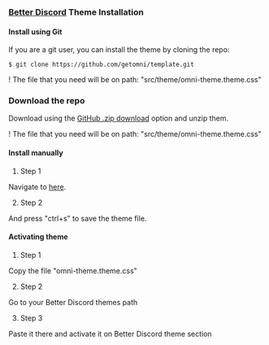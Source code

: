 ### [Better Discord](https://betterdiscord.app/) Theme Installation

#### Install using Git

If you are a git user, you can install the theme by cloning the repo:

    $ git clone https://github.com/getomni/template.git
  
! The file that you need will be on path: "src/theme/omni-theme.theme.css"

### Download the repo

Download using the [GitHub .zip download](https://github.com/datsfilipe/better-discord/archive/refs/heads/main.zip) option and unzip them.

! The file that you need will be on path: "src/theme/omni-theme.theme.css"

#### Install manually

1. Step 1

Navigate to [here](https://raw.githubusercontent.com/datsfilipe/better-discord/main/src/theme/omni-theme.theme.css).

2. Step 2

And press "ctrl+s" to save the theme file.

#### Activating theme

1. Step 1

Copy the file "omni-theme.theme.css"

2. Step 2

Go to your Better Discord themes path

3. Step 3

Paste it there and activate it on Better Discord theme section
